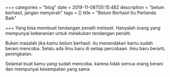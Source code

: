 +++
categories = "blog"
date = 2019-11-08T05:15:48Z
description = "belum berhasil, jangan menyerah"
tags = []
title = "Belum Berhasil Itu Pertanda Baik"

+++
Yang bisa membuat tendangan penalti meleset. Hanyalah orang yang mempunyai keberanian untuk melakukan tendangan penalti.

Bukan masalah jika kamu belum berhasil. itu menandakan kamu sudah berani mencoba. Selalu ada ilmu baru di setiap percobaan. ilmu baru berarti, peningkatan.

Selamat buat kamu yang sudah mencoba. karena tidak semua orang berani dan mempunyai kesempatan yang sama
